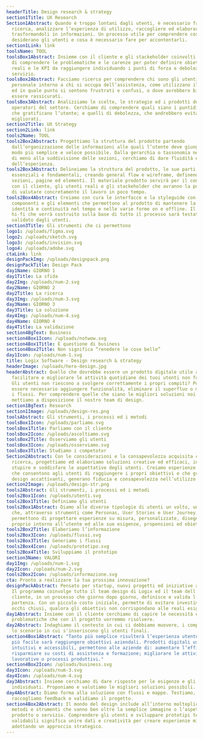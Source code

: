 ```yaml
---
headerTitle: Design research & strategy
section1Title: UX Research
Section1Abstract: Quando è troppo lontani dagli utenti, è necessario fare
  ricerca, analizzare l’esperienza di utilizzo, raccogliere ed elaborare i dati
  trasformandoli in informazioni. Un processo utile per comprendere cosa davvero
  desiderano gli utenti e cosa è necessario fare per accontentarli.
section1Link: link
toolsName: TOOL
toolsBox1Abstract: Insieme con il cliente e gli stackeholder coinvolti cerchiamo
  di comprendere le problematiche e le carenze per poter definire obiettivi
  reali e le KPI da raggiungere individuando i punti di forza e debolezza del
  servizio.
toolsBox2Abstract: Facciamo ricerca per comprendere chi sono gli utenti, dal
  personale interno a chi si occupa dell’assistenza, come utilizzano il servizio
  ed in quale punto si sentono frustrati e confusi, o dove avrebbero bisogno di
  essere rassicurati.
toolsBox3Abstract: Analizziamo le scelte, le strategie ed i prodotti degli altri
  operatori del settore. Cerchiamo di comprendere quali siano i puntidi forza,
  che gratificano l’utente; e quelli di debolezza, che andrebbero evitati e
  migliorati.
section2Title: UX Strategy
section2Link: link
tools2Name: TOOL
tools2Box2Abstract: Progettiamo la struttura del prodotto partendo
  dall’organizzazione delle informazioni alle quali l’utente deve giungere nel
  modo più semplice e veloce possibile. Dalla gerarchia o tassonomia nelle voci
  di menù alla suddivisione delle sezioni, cerchiamo di dare fluidità e coerenza
  dell’esperienza.
tools2Box3Abstract: Delineiamo la struttura del prodotto, le sue parti
  essenziali e fondamentali, creando general flow e wireframe, definendo
  sezioni, pagine ed elementi. Il materiale prodotto servirà per il confronto
  con il cliente, gli utenti reali e gli stackeholder che avranno la possibilità
  di valutare concretamente il lavoro in poco tempo.
tools2Box4Abstract: Creiamo con cura le interfacce e la styleguide con tutte le
  componenti e gli elementi che permettono al prodotto di mantenere la propria
  identità e continuità nel tempo e nelle varie forme on e offline. Il prototipo
  hi-fi che verrà costruito sulla base di tutto il processo sarà testato e
  validato dagli utenti.
section3Title: Gli strumenti che ci permettono
logo1: /uploads/figma.svg
logo2: /uploads/sketch.svg
logo3: /uploads/invision.svg
logo4: /uploads/adobe.svg
ctaLink: link
designPackImg: /uploads/designpack.png
designPackTitle: Design Pack
day1Name: GIORNO 1
day1Title: La sfida
day2Img: /uploads/num-2.svg
day2Name: GIORNO 2
day2Title: La ricerca
day3Img: /uploads/num-3.svg
day3Name: GIORNO 3
day3Title: La soluzione
day4Img: /uploads/num-4.svg
day4Name: GIORNO 4
day4Title: La validazione
section4BgText: Business
section4Box1Icon: /uploads/notwow.svg
section4Box1Title: È questione di business
section4Box2Title: Non significa “renedere le cose belle”
day1Icon: /uploads/num-1.svg
title: Logix Software - Design research & strategy
headerImage: /uploads/hero-design.jpg
headerAbstract: Quello che dovrebbe essere un prodotto digitale utile a
  facilitare e migliorare le attività quotidiane dei tuoi utenti non funziona?
  Gli utenti non riescono a svolgere correttamente i propri compiti? Potrebbe
  essere necessario aggiungere funzionalità, eliminare il superfluo o migliorare
  i flussi. Per comprendere quelle che siano le migliori soluzioni noi di Logix
  mettiamo a disposizione il nostro team di design.
section1BgText: Research
section1Image: /uploads/design-res.png
toolsAbstract: Gli strumenti, i processi ed i metodi
toolsBox1Icon: /uploads/parliamo.svg
toolsBox1Title: Parliamo con il cliente
toolsBox2Icon: /uploads/ascoltiamo.svg
toolsBox2Title: Osserviamo gli utenti
toolsBox3Icon: /uploads/osserviamo.svg
toolsBox3Title: Studiamo i competotor
Section2Abstract: Con le considerazioni e la consapevolezza acquisita con la
  ricerca, progettiamo ed elaboriamo soluzioni creative ed efficaci, in grado di
  stupire e soddisfare le aspettative degli utenti. Creiamo esperienze piacevoli
  che consentono agli utenti di raggiungere i propri obiettivi e che grazie a
  design accattivanti, generano fiducia e consapevolezza nell’utilizzo.
section2Image: /uploads/design-str.png
tools2Abstract: Gli strumenti, i processi ed i metodi
tools2Box1Icon: /uploads/utenti.svg
tools2Box1Title: Definiamo gli utenti
tools2Box1Abstract: Diamo alle diverse tipologie di utenti un volto, una storia
  che, attraverso strumenti come Personas, User Stories e User Journey, ci
  permettono di progettare esperienze su misura, personalizzate, disegnate
  proprio intorno all’utente ed alle sue esigenze, propensioni ed obiettivi.
tools2Box2Title: Elaboriamo l’informazione
tools2Box3Icon: /uploads/flussi.svg
tools2Box3Title: Generiamo i flussi
tools2Box4Icon: /uploads/prototipo.svg
tools2Box4Title: Sviluppiamo il prototipo
section3Name: VALORI
day1Img: /uploads/num-1.svg
day2Icon: /uploads/num-2.svg
tools2Box2Icon: /uploads/informazione.svg
cta: Pronto a realizzare la tua prossima innovazione?
designPackAbstract: Pensato per startup, nuovi progetti ed iniziative aziendali.
  Il programma coinvolge tutto il team design di Logix ed il team dell’azienda
  cliente, in un processo che giorno dopo giorno, definisce e valida l’idea di
  partenza. Con un piccolo costo iniziale, permette di evitare investimenti ad
  occhi chiusi, qualora gli obiettivi non corrispondano alle reali esigenze.
day1Abstract: Insieme con il cliente cerchiamo di capire le necessità e le
  problematiche che con il progetto vorremmo risolvere.
day2Abstract: Indaghiamo il contesto in cui ci dobbiamo muovere, i competitor e
  lo scenario in cui s'inseriscono gli utenti finali.
section4Box1Abstract: "Tanto più semplice risulterà l’esperienza utente, tanto
  più facile sarà raggiungere obiettivi aziendali. Prodotti digitali usabili,
  intuitivi e accessibili, permettono alle aziende di: aumentare l’efficienza,
  risparmiare su costi di assistenza e formazione; migliorare le attività
  lavorative o processi produttivi."
section4Box2Icon: /uploads/business.svg
day3Icon: /uploads/num-3.svg
day4Icon: /uploads/num-4.svg
day3Abstract: Insieme cerchiamo di dare risposte per le esigenze e gli obiettivi
  individuati. Proponiamo e valutiamo le migliori soluzioni possibili.
day4Abstract: Diamo forma alla soluzione con flussi e mappe. Testiamo,
  raccogliamo feedback e validiamo il progetto.
section4Box2Abstract: Il mondo del design include all’interno molteplici ruoli,
  metodi e strumenti che vanno ben oltre la semplice immagine o l’aspetto di un
  prodotto o servizio. Comprendere gli utenti e sviluppare prototipi testabili e
  validabili significa unire dati e creatività per creare esperienze migliori,
  adottando un approccio strategico.
---
```


